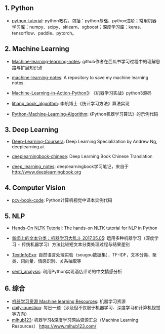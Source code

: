 ## 1. Python
+ [python-tutorial](https://github.com/shibing624/python-tutorial): python教程，包括：python基础、python进阶；常用机器学习库：numpy、scipy、sklearn、xgboost；深度学习库：keras、tensorflow、paddle、pytorch。


## 2. Machine Learning

+ [Machine-learning-learning-notes](https://github.com/Vay-keen/Machine-learning-learning-notes): github作者在西瓜书学习过程中的理解思路与扩展知识点
+ [machine-learning-notes](https://github.com/luozhouyang/machine-learning-notes): A repository to save my machine learning notes.
+ [Machine-Learning-in-Action-Python3](https://github.com/wzy6642/Machine-Learning-in-Action-Python3): 《机器学习实战》python3源码

+ [lihang_book_algorithm](https://github.com/WenDesi/lihang_book_algorithm): 李航博士《统计学习方法》算法实现

+ [Python-Machine-Learning-Algorithm](https://github.com/zhaozhiyong19890102/Python-Machine-Learning-Algorithm): 《Python机器学习算法》的示例代码


## 3. Deep Learning
+ [Deep-Learning-Coursera](https://github.com/enggen/Deep-Learning-Coursera): Deep Learning Specialization by Andrew Ng, deeplearning.ai.

+ [deeplearningbook-chinese](https://github.com/exacity/deeplearningbook-chinese): Deep Learning Book Chinese Translation

+ [deep_learning_notes](https://github.com/huaxz1986/deep_learning_notes): deeplearningbook学习笔记，来自于 http://www.deeplearningbook.org




## 4. Computer Vision

+ [pcv-book-code](https://github.com/willard-yuan/pcv-book-code): Python计算机视觉中译本实例代码

## 5. NLP

+ [Hands-On NLTK Tutorial](https://github.com/hb20007/hands-on-nltk-tutorial): The hands-on NLTK tutorial for NLP in Python
+ [新闻上的文本分类：机器学习大乱斗 2017.05.05](https://github.com/wavewangyue/text-classification): 运用多种机器学习（深度学习 + 传统机器学习）方法比较短文本分类处理过程与结果差别
+ [TextInfoExp](https://github.com/Roshanson/TextInfoExp): 自然语言处理实验（sougou数据集），TF-IDF，文本分类、聚类、词向量、情感识别、关系抽取等

+ [senti_analysis](https://github.com/AimeeLee77/senti_analysis): 利用Python实现酒店评论的中文情感分析



## 6. 综合
+ [机器学习资源 Machine learning Resources](https://github.com/allmachinelearning/MachineLearning): 机器学习资源
+ [daily-question](https://github.com/amusi/daily-question): 每日一题（涉及但不仅限于机器学习、深度学习和计算机视觉等方向）
+ [mlhub123](https://github.com/howie6879/mlhub123): 机器学习&深度学习网站资源汇总（Machine Learning Resources） https://www.mlhub123.com/


